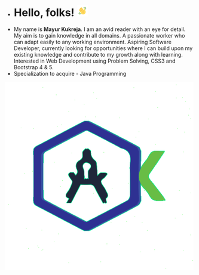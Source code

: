 - # Hello, folks! <img src="hello.gif" width="30px">
- My name is **Mayur Kukreja**. I am an avid reader with an eye for detail. My aim is to gain knowledge in all domains. A passionate worker who can adapt easily to any working environment. Aspiring Software Developer, currently looking for opportunities where I can build upon my existing knowledge and contribute to my growth along with learning. Interested in Web Development using Problem Solving, CSS3 and Bootstrap 4 & 5. 
- Specialization to acquire - Java Programming
<p align="center"> 
  <img src="Logo1.gif">
</p>
<!---
mayurrkukreja/mayurrkukreja is a ✨ special ✨ repository because its `README.md` (this file) appears on your GitHub profile.
You can click the Preview link to take a look at your changes.
--->
